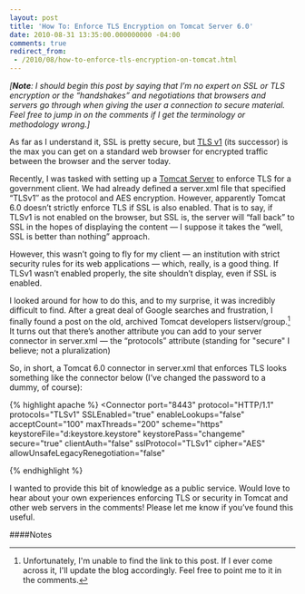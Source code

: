 ```yaml
---
layout: post
title: 'How To: Enforce TLS Encryption on Tomcat Server 6.0'
date: 2010-08-31 13:35:00.000000000 -04:00
comments: true
redirect_from: 
 - /2010/08/how-to-enforce-tls-encryption-on-tomcat.html
---
```

_[**Note**: I should begin this post by saying that I’m no expert on SSL or TLS encryption or the “handshakes” and negotiations that browsers and servers go through when giving the user a connection to secure material. Feel free to jump in on the comments if I get the terminology or methodology wrong.]_

As far as I understand it, SSL is pretty secure, but [TLS v1] (its successor) is the max you can get on a standard web browser for encrypted traffic between the browser and the server today.

Recently, I was tasked with setting up a [Tomcat Server] to enforce TLS for a government client. We had already defined a server.xml file that specified “TLSv1″ as the protocol and AES encryption. However, apparently Tomcat 6.0 doesn’t strictly enforce TLS if SSL is also enabled. That is to say, if TLSv1 is not enabled on the browser, but SSL is, the server will “fall back” to SSL in the hopes of displaying the content — I suppose it takes the “well, SSL is better than nothing” approach.

However, this wasn’t going to fly for my client — an institution with strict security rules for its web applications — which, really, is a good thing. If TLSv1 wasn’t enabled properly, the site shouldn’t display, even if SSL is enabled.

I looked around for how to do this, and to my surprise, it was incredibly difficult to find. After a great deal of Google searches and frustration, I finally found a post on the old, archived Tomcat developers listserv/group.[^1] It turns out that there’s another attribute you can add to your server connector in server.xml — the “protocols” attribute (standing for "secure" I believe; not a pluralization)

So, in short, a Tomcat 6.0 connector in server.xml that enforces TLS looks something like the connector below (I’ve changed the password to a dummy, of course):

{% highlight apache %}
<Connector
	port="8443"
	protocol="HTTP/1.1"
	protocols="TLSv1"
	SSLEnabled="true"
	enableLookups="false"
	acceptCount="100"
	maxThreads="200"
	scheme="https"
	keystoreFile="d:keystore.keystore"
	keystorePass="changeme"
	secure="true"
	clientAuth="false"
	sslProtocol="TLSv1"
	cipher="AES"
	allowUnsafeLegacyRenegotiation="false"
>
{% endhighlight %}

I wanted to provide this bit of knowledge as a public service. Would love to hear about your own experiences enforcing TLS or security in Tomcat and other web servers in the comments! Please let me know if you’ve found this useful.

####Notes

[^1]: Unfortunately, I'm unable to find the link to this post. If I ever come across it, I'll update the blog accordingly. Feel free to point me to it in the comments.

[TLS v1]: http://en.wikipedia.org/wiki/TLSv1
[Tomcat Server]: http://tomcat.apache.org/